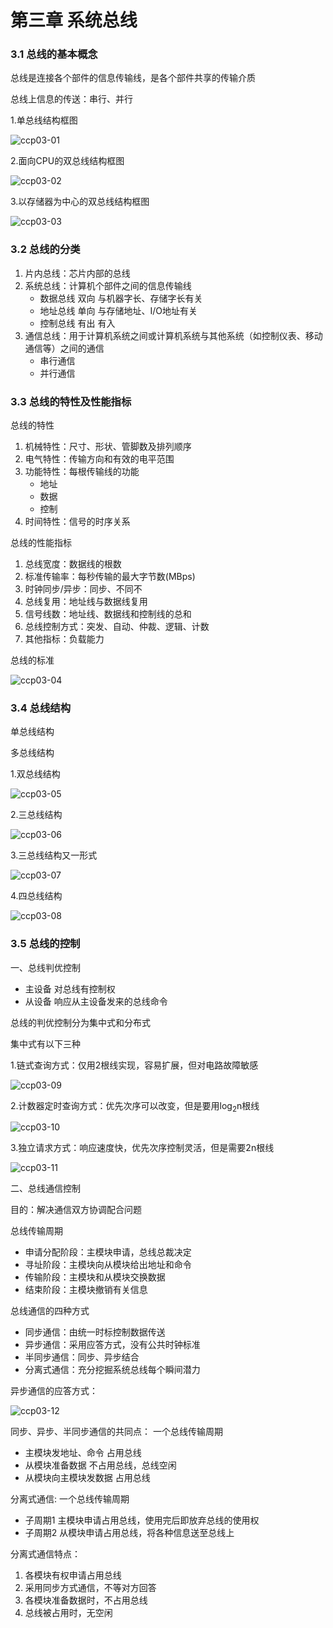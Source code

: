 # 第三章 系统总线

### 3.1 总线的基本概念

总线是连接各个部件的信息传输线，是各个部件共享的传输介质

总线上信息的传送：串行、并行

1.单总线结构框图

![ccp03-01](/images/ccp03-01.png ':size=40%')

2.面向CPU的双总线结构框图

![ccp03-02](/images/ccp03-02.png ':size=40%')

3.以存储器为中心的双总线结构框图

![ccp03-03](/images/ccp03-03.png ':size=40%')

### 3.2 总线的分类

1. 片内总线：芯片内部的总线
2. 系统总线：计算机个部件之间的信息传输线
   + 数据总线   双向    与机器字长、存储字长有关
   + 地址总线   单向    与存储地址、I/O地址有关
   + 控制总线   有出 有入
3. 通信总线：用于计算机系统之间或计算机系统与其他系统（如控制仪表、移动通信等）之间的通信
    + 串行通信
    + 并行通信

### 3.3 总线的特性及性能指标

总线的特性
1. 机械特性：尺寸、形状、管脚数及排列顺序
2. 电气特性：传输方向和有效的电平范围
3. 功能特性：每根传输线的功能
   + 地址
   + 数据
   + 控制 
4. 时间特性：信号的时序关系

总线的性能指标
1. 总线宽度：数据线的根数
2. 标准传输率：每秒传输的最大字节数(MBps)
3. 时钟同步/异步：同步、不同不
4. 总线复用：地址线与数据线复用
5. 信号线数：地址线、数据线和控制线的总和
6. 总线控制方式：突发、自动、仲裁、逻辑、计数
7. 其他指标：负载能力

总线的标准

![ccp03-04](/images/ccp03-04.png ':size=70%')

### 3.4 总线结构

单总线结构

多总线结构

1.双总线结构

![ccp03-05](/images/ccp03-05.png ':size=50%')

2.三总线结构

![ccp03-06](/images/ccp03-06.png ':size=50%')

3.三总线结构又一形式

![ccp03-07](/images/ccp03-07.png ':size=50%')

4.四总线结构

![ccp03-08](/images/ccp03-08.png ':size=50%')

### 3.5 总线的控制

一、总线判优控制

+ 主设备   对总线有控制权
+ 从设备   响应从主设备发来的总线命令

总线的判优控制分为集中式和分布式

集中式有以下三种

1.链式查询方式：仅用2根线实现，容易扩展，但对电路故障敏感

![ccp03-09](/images/ccp03-09.png ':size=40%')

2.计数器定时查询方式：优先次序可以改变，但是要用log<sub>2</sub>n根线

![ccp03-10](/images/ccp03-10.png ':size=40%')

3.独立请求方式：响应速度快，优先次序控制灵活，但是需要2n根线

![ccp03-11](/images/ccp03-11.png ':size=40%')

二、总线通信控制

目的：解决通信双方协调配合问题

总线传输周期
+ 申请分配阶段：主模块申请，总线总裁决定
+ 寻址阶段：主模块向从模块给出地址和命令
+ 传输阶段：主模块和从模块交换数据
+ 结束阶段：主模块撤销有关信息

总线通信的四种方式
+ 同步通信：由统一时标控制数据传送
+ 异步通信：采用应答方式，没有公共时钟标准
+ 半同步通信：同步、异步结合
+ 分离式通信：充分挖掘系统总线每个瞬间潜力

异步通信的应答方式：

![ccp03-12](/images/ccp03-12.png ':size=50%')

同步、异步、半同步通信的共同点：
一个总线传输周期
+ 主模块发地址、命令 占用总线
+ 从模块准备数据  不占用总线，总线空闲
+ 从模块向主模块发数据  占用总线

分离式通信:
一个总线传输周期
+ 子周期1   主模块申请占用总线，使用完后即放弃总线的使用权
+ 子周期2   从模块申请占用总线，将各种信息送至总线上

分离式通信特点：
1. 各模块有权申请占用总线
2. 采用同步方式通信，不等对方回答
3. 各模块准备数据时，不占用总线
4. 总线被占用时，无空闲
